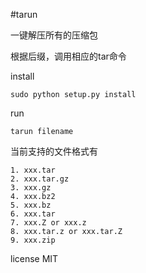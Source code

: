 #tarun

一键解压所有的压缩包

根据后缀，调用相应的tar命令

install 

	sudo python setup.py install
	
run

	tarun filename
	
当前支持的文件格式有

	1. xxx.tar
	2. xxx.tar.gz
	3. xxx.gz
	4. xxx.bz2
	5. xxx.bz
	6. xxx.tar
	7. xxx.Z or xxx.z
	8. xxx.tar.z or xxx.tar.Z
	9. xxx.zip
	
license  MIT
